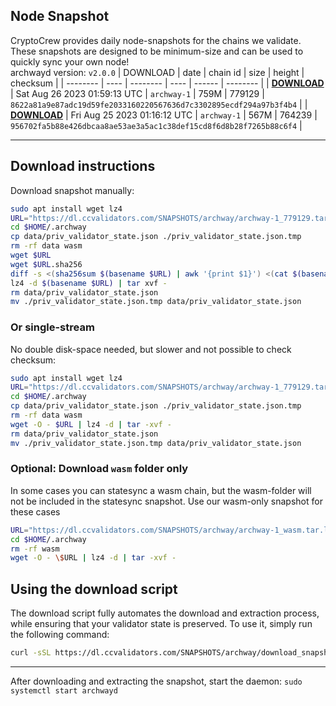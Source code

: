 ## Node Snapshot
CryptoCrew provides daily node-snapshots for the chains we validate. These snapshots are designed to be minimum-size and can be used to quickly sync your own node!  
archwayd version: `v2.0.0`
| DOWNLOAD | date | chain id | size | height | checksum |
| -------- | ---- | -------- | ---- | ------ | -------- |
| **[DOWNLOAD](https://dl.ccvalidators.com/SNAPSHOTS/$CHAIN_NAME/archway-1_779129.tar.lz4)** | Sat Aug 26 2023 01:59:13 UTC | `archway-1` | 759M | 779129 | `8622a81a9e87adc19d59fe2033160220567636d7c3302895ecdf294a97b3f4b4` |
| **[DOWNLOAD](https://dl.ccvalidators.com/SNAPSHOTS/$CHAIN_NAME/archway-1_764239.tar.lz4)** | Fri Aug 25 2023 01:16:12 UTC | `archway-1` | 567M | 764239 | `956702fa5b88e426dbcaa8ae53ae3a5ac1c38def15cd8f6d8b28f7265b88c6f4` |

---

## Download instructions
Download snapshot manually:
```sh
sudo apt install wget lz4
URL="https://dl.ccvalidators.com/SNAPSHOTS/archway/archway-1_779129.tar.lz4"
cd $HOME/.archway
cp data/priv_validator_state.json ./priv_validator_state.json.tmp
rm -rf data wasm
wget $URL
wget $URL.sha256
diff -s <(sha256sum $(basename $URL) | awk '{print $1}') <(cat $(basename $URL).sha256)
lz4 -d $(basename $URL) | tar xvf -
rm data/priv_validator_state.json
mv ./priv_validator_state.json.tmp data/priv_validator_state.json
```

### Or single-stream
No double disk-space needed, but slower and not possible to check checksum:
```sh
sudo apt install wget lz4
URL="https://dl.ccvalidators.com/SNAPSHOTS/archway/archway-1_779129.tar.lz4"
cd $HOME/.archway
cp data/priv_validator_state.json ./priv_validator_state.json.tmp
rm -rf data wasm
wget -O - $URL | lz4 -d | tar -xvf -
rm data/priv_validator_state.json
mv ./priv_validator_state.json.tmp data/priv_validator_state.json
```

### Optional: Download `wasm` folder only
In some cases you can statesync a wasm chain, but the wasm-folder will not be included in the statesync snapshot. Use our wasm-only snapshot for these cases
```sh
URL="https://dl.ccvalidators.com/SNAPSHOTS/archway/archway-1_wasm.tar.lz4"
cd $HOME/.archway
rm -rf wasm
wget -O - \$URL | lz4 -d | tar -xvf -
```



## Using the download script

The download script fully automates the download and extraction process, while ensuring that your validator state is preserved. To use it, simply run the following command:
```sh
curl -sSL https://dl.ccvalidators.com/SNAPSHOTS/archway/download_snapshot.sh | bash
```
---

After downloading and extracting the snapshot, start the daemon: `sudo systemctl start archwayd`

